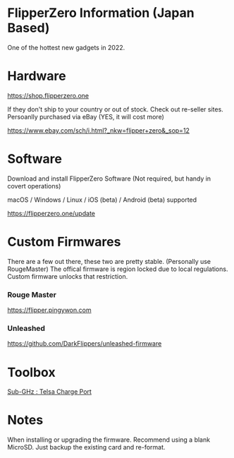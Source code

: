 # FlipperZero Information (Japan Based) #

One of the hottest new gadgets in 2022. 

# Hardware # 

https://shop.flipperzero.one

If they don't ship to your country or out of stock.
Check out re-seller sites.
Persoanlly purchased via eBay (YES, it will cost more)

https://www.ebay.com/sch/i.html?_nkw=flipper+zero&_sop=12


# Software #

Download and install FlipperZero Software (Not required, but handy in covert operations)

macOS / Windows / Linux / iOS (beta) / Android (beta) supported

https://flipperzero.one/update


# Custom Firmwares #

There are a few out there, these two are pretty stable.
(Personally use RougeMaster)
The offical firmware is region locked due to local regulations.
Custom firmware unlocks that restriction.

### Rouge Master ###

https://flipper.pingywon.com

### Unleashed ###

https://github.com/DarkFlippers/unleashed-firmware


# Toolbox #

[Sub-GHz : Telsa Charge Port ](toolbox/sub-ghz/telsa.md)

# Notes #

When installing or upgrading the firmware. 
Recommend using a blank MicroSD. Just backup
the existing card and re-format.



